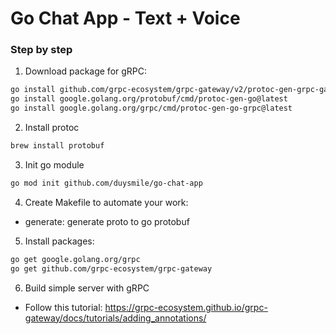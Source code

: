 # Go Chat App - Text + Voice

### Step by step
1. Download package for gRPC:
```bash
go install github.com/grpc-ecosystem/grpc-gateway/v2/protoc-gen-grpc-gateway@latest
go install google.golang.org/protobuf/cmd/protoc-gen-go@latest
go install google.golang.org/grpc/cmd/protoc-gen-go-grpc@latest
```

2. Install protoc
```bash
brew install protobuf
```

3. Init go module
```bash
go mod init github.com/duysmile/go-chat-app
```

4. Create Makefile to automate your work:
- generate: generate proto to go protobuf

5. Install packages:
```bash
go get google.golang.org/grpc
go get github.com/grpc-ecosystem/grpc-gateway
```

6. Build simple server with gRPC
- Follow this tutorial: https://grpc-ecosystem.github.io/grpc-gateway/docs/tutorials/adding_annotations/


